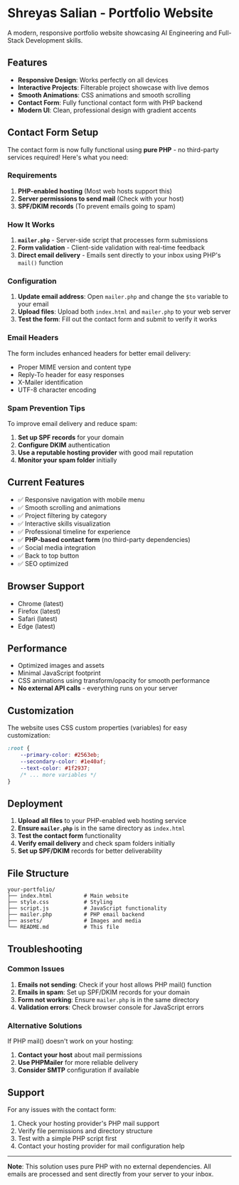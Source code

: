 # Shreyas Salian - Portfolio Website

A modern, responsive portfolio website showcasing AI Engineering and Full-Stack Development skills.

## Features

- **Responsive Design**: Works perfectly on all devices
- **Interactive Projects**: Filterable project showcase with live demos
- **Smooth Animations**: CSS animations and smooth scrolling
- **Contact Form**: Fully functional contact form with PHP backend
- **Modern UI**: Clean, professional design with gradient accents

## Contact Form Setup

The contact form is now fully functional using **pure PHP** - no third-party services required! Here's what you need:

### Requirements

1. **PHP-enabled hosting** (Most web hosts support this)
2. **Server permissions to send mail** (Check with your host)
3. **SPF/DKIM records** (To prevent emails going to spam)

### How It Works

1. **`mailer.php`** - Server-side script that processes form submissions
2. **Form validation** - Client-side validation with real-time feedback
3. **Direct email delivery** - Emails sent directly to your inbox using PHP's `mail()` function

### Configuration

1. **Update email address**: Open `mailer.php` and change the `$to` variable to your email
2. **Upload files**: Upload both `index.html` and `mailer.php` to your web server
3. **Test the form**: Fill out the contact form and submit to verify it works

### Email Headers

The form includes enhanced headers for better email delivery:
- Proper MIME version and content type
- Reply-To header for easy responses
- X-Mailer identification
- UTF-8 character encoding

### Spam Prevention Tips

To improve email delivery and reduce spam:
1. **Set up SPF records** for your domain
2. **Configure DKIM** authentication
3. **Use a reputable hosting provider** with good mail reputation
4. **Monitor your spam folder** initially

## Current Features

- ✅ Responsive navigation with mobile menu
- ✅ Smooth scrolling and animations
- ✅ Project filtering by category
- ✅ Interactive skills visualization
- ✅ Professional timeline for experience
- ✅ **PHP-based contact form** (no third-party dependencies)
- ✅ Social media integration
- ✅ Back to top button
- ✅ SEO optimized

## Browser Support

- Chrome (latest)
- Firefox (latest)
- Safari (latest)
- Edge (latest)

## Performance

- Optimized images and assets
- Minimal JavaScript footprint
- CSS animations using transform/opacity for smooth performance
- **No external API calls** - everything runs on your server

## Customization

The website uses CSS custom properties (variables) for easy customization:

```css
:root {
    --primary-color: #2563eb;
    --secondary-color: #1e40af;
    --text-color: #1f2937;
    /* ... more variables */
}
```

## Deployment

1. **Upload all files** to your PHP-enabled web hosting service
2. **Ensure `mailer.php`** is in the same directory as `index.html`
3. **Test the contact form** functionality
4. **Verify email delivery** and check spam folders initially
5. **Set up SPF/DKIM** records for better deliverability

## File Structure

```
your-portfolio/
├── index.html          # Main website
├── style.css           # Styling
├── script.js           # JavaScript functionality
├── mailer.php          # PHP email backend
├── assets/             # Images and media
└── README.md           # This file
```

## Troubleshooting

### Common Issues

1. **Emails not sending**: Check if your host allows PHP mail() function
2. **Emails in spam**: Set up SPF/DKIM records for your domain
3. **Form not working**: Ensure `mailer.php` is in the same directory
4. **Validation errors**: Check browser console for JavaScript errors

### Alternative Solutions

If PHP mail() doesn't work on your hosting:
1. **Contact your host** about mail permissions
2. **Use PHPMailer** for more reliable delivery
3. **Consider SMTP** configuration if available

## Support

For any issues with the contact form:
1. Check your hosting provider's PHP mail support
2. Verify file permissions and directory structure
3. Test with a simple PHP script first
4. Contact your hosting provider for mail configuration help

---

**Note**: This solution uses pure PHP with no external dependencies. All emails are processed and sent directly from your server to your inbox.
